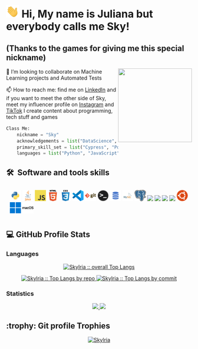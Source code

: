 # <img width="35" src="https://github.com/1999AZZAR/1999AZZAR/blob/main/resources/img/waving.gif"> Hi, My name is Juliana but everybody calls me  Sky! #
## (Thanks to the games for giving me this special nickname) ##
<img src="https://media.giphy.com/media/Wn74RUT0vjnoU98Hnt/giphy.gif" width="200" height="200" align="right"></img>
<div align="center">
</div>

<p> 💞️ I’m looking to collaborate on Machine Learning projects and Automated Tests </p>

<p> 📫 How to reach me: find me on <a href="https://linkedin.com/in/juvenancio">LinkedIn</a> and if you want to meet the other side of Sky, meet my influencer profile on <a href = "https://instagram.com/sky.vvg">Instagram</a> and <a href = "https://tiktok.com/@sky.vvg">TikTok</a> I create content about programming, tech stuff and games</p>

```PYTHON
Class Me:
    nickname = "Sky"
    acknowledgements = list("DataScience", "Automated Tests", "Web Development")
    primary_skill_set = list("Cypress", "Postman")
    languages = list("Python", "JavaScript")
```

<h2>🛠 &nbsp;Software and tools skills </h2>
<p align="start" style="padding:10px;">
    <code><img height="30" src="https://raw.githubusercontent.com/github/explore/80688e429a7d4ef2fca1e82350fe8e3517d3494d/topics/python/python.png"></code>
    <code><img height="30" src="https://raw.githubusercontent.com/github/explore/80688e429a7d4ef2fca1e82350fe8e3517d3494d/topics/java/java.png"></code>
    <code><img height="30" src="https://raw.githubusercontent.com/github/explore/80688e429a7d4ef2fca1e82350fe8e3517d3494d/topics/javascript/javascript.png"></code>
    <code><img height="30" src="https://raw.githubusercontent.com/github/explore/80688e429a7d4ef2fca1e82350fe8e3517d3494d/topics/html/html.png"></code>
    <code><img height="30" src="https://raw.githubusercontent.com/github/explore/80688e429a7d4ef2fca1e82350fe8e3517d3494d/topics/css/css.png"></code>
    <code><img height="30" src="https://raw.githubusercontent.com/github/explore/80688e429a7d4ef2fca1e82350fe8e3517d3494d/topics/visual-studio-code/visual-studio-code.png"></code>
    <code><img height="30" src="https://raw.githubusercontent.com/github/explore/80688e429a7d4ef2fca1e82350fe8e3517d3494d/topics/git/git.png"></code>
    <code><img height="30" src="https://raw.githubusercontent.com/github/explore/80688e429a7d4ef2fca1e82350fe8e3517d3494d/topics/terminal/terminal.png"></code>
    <code><img height="30" src="https://raw.githubusercontent.com/github/explore/80688e429a7d4ef2fca1e82350fe8e3517d3494d/topics/sql/sql.png"></code>
    <code><img height="30" src="https://raw.githubusercontent.com/github/explore/80688e429a7d4ef2fca1e82350fe8e3517d3494d/topics/mysql/mysql.png"></code>
    <code><img height="30" src="https://raw.githubusercontent.com/github/explore/80688e429a7d4ef2fca1e82350fe8e3517d3494d/topics/postgresql/postgresql.png"></code>
    <code><img height="30" src="https://www.vectorlogo.zone/logos/jupyter/jupyter-icon.svg"></code>
    <code><img height="30" src="https://upload.wikimedia.org/wikipedia/commons/2/22/Pandas_mark.svg"></code>
    <code><img height="30" src="https://www.vectorlogo.zone/logos/numpy/numpy-icon.svg"></code>
    <code><img height="30" src="https://www.cilans.net/wp-content/uploads/2019/09/scikit-learn-logo-notext-1.png"></code>
<!--     <code><img height="30" src="https://www.vectorlogo.zone/logos/tensorflow/tensorflow-icon.svg"></code> -->
<!--     <code><img height="30" src="https://www.vectorlogo.zone/logos/amazon_aws/amazon_aws-icon.svg"></code> -->
    <code><img height="30" src="https://raw.githubusercontent.com/github/explore/80688e429a7d4ef2fca1e82350fe8e3517d3494d/topics/ubuntu/ubuntu.png"></code>
    <code><img height="30" src="https://raw.githubusercontent.com/github/explore/80688e429a7d4ef2fca1e82350fe8e3517d3494d/topics/windows/windows.png"></code>
    <code><img height="30" src="https://raw.githubusercontent.com/github/explore/80688e429a7d4ef2fca1e82350fe8e3517d3494d/topics/macos/macos.png"></code>
</p>

<h2>💻 GitHub Profile Stats</h2>
  <h3>Languages</h3>
  <p align="center">
    <a href="https://github.com/Skylria/">
    <img src="https://github-readme-stats.vercel.app/api/top-langs/?username=Skylria&langs_count=6&bg_color=000&border_color=30A3DC&title_color=E94D5F&text_color=FFF" 
         alt="Skylria :: overall Top Langs " /></a>
  </p>
  <p align="center">
    <a href="https://github.com/Skylria/">
    <img width="45%" src="https://github-profile-summary-cards.vercel.app/api/cards/repos-per-language?username=Skylria&theme=monokai&layout=compact"
        alt="Skylria :: Top Langs by repo" />
    <img width="45%" src="https://github-profile-summary-cards.vercel.app/api/cards/most-commit-language?username=Skylria&theme=monokai&layout=compact"
        alt="Skylria :: Top Langs by commit" />
    </a>
  </p>
  <h3>Statistics</h3></summary>
    <p align="center">
    <a href="https://github.com/Skylria/">
      <img width="49.5%" src="https://github-readme-stats.vercel.app/api?username=Skylria&show_icons=true&theme=transparent&bg_color=000&border_color=30A3DC&show_icons=true&icon_color=30A3DC&title_color=E94D5F&text_color=FFF" />
      <img width="49.5%" src="https://github-readme-streak-stats.herokuapp.com/?user=Skylria&theme=bear&background=000&border=30A3DC&dates=FFF" />
    </a>
    </p>
<!-- <h2> 📈 Latest Activity Graph </h2>
  <h2 align="center"> latest contribution </h2>
        <a href="https://github.com/ashutosh00710/github-readme-activity-graph">
        <img alt="Sky's Activity Graph" src="https://activity-graph.herokuapp.com/graph/?username=Skylria&bg_color=000&color=fff&line=00E676&point=fff&hide_border=false" /></a>
        <br/> -->

</p>
<h2> :trophy: Git profile Trophies </h2>
<p align="center"> <a href="https://github.com/ryo-ma/github-profile-trophy"><img src="https://github-profile-trophy.vercel.app/?username=Skylria&layout=compact&theme=algolia" alt="Skylria" /></a> </p>
